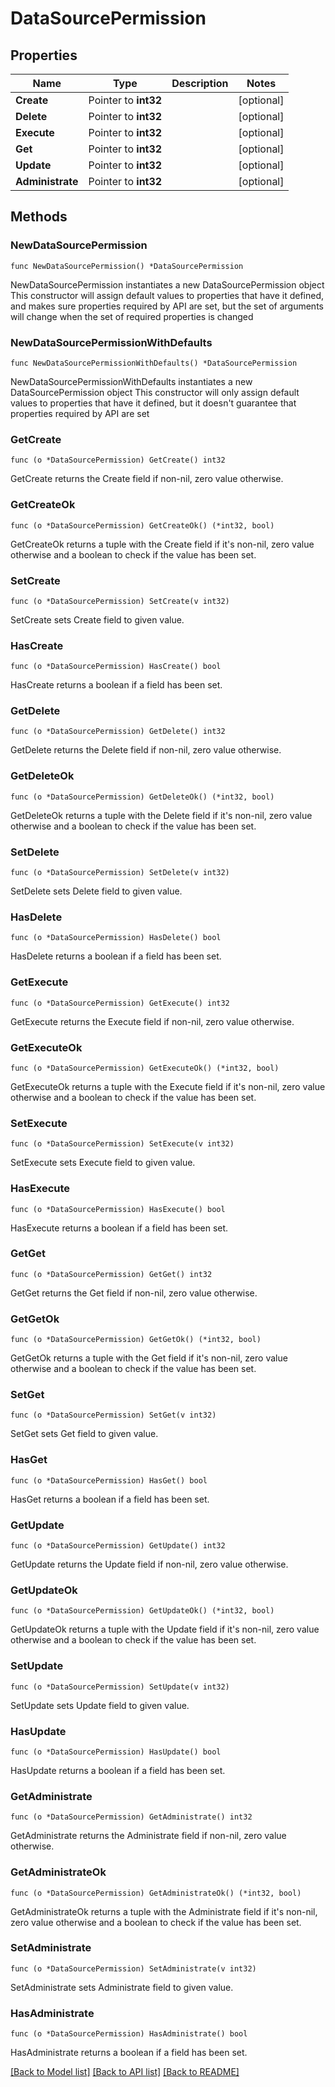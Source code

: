 # DataSourcePermission

## Properties

Name | Type | Description | Notes
------------ | ------------- | ------------- | -------------
**Create** | Pointer to **int32** |  | [optional] 
**Delete** | Pointer to **int32** |  | [optional] 
**Execute** | Pointer to **int32** |  | [optional] 
**Get** | Pointer to **int32** |  | [optional] 
**Update** | Pointer to **int32** |  | [optional] 
**Administrate** | Pointer to **int32** |  | [optional] 

## Methods

### NewDataSourcePermission

`func NewDataSourcePermission() *DataSourcePermission`

NewDataSourcePermission instantiates a new DataSourcePermission object
This constructor will assign default values to properties that have it defined,
and makes sure properties required by API are set, but the set of arguments
will change when the set of required properties is changed

### NewDataSourcePermissionWithDefaults

`func NewDataSourcePermissionWithDefaults() *DataSourcePermission`

NewDataSourcePermissionWithDefaults instantiates a new DataSourcePermission object
This constructor will only assign default values to properties that have it defined,
but it doesn't guarantee that properties required by API are set

### GetCreate

`func (o *DataSourcePermission) GetCreate() int32`

GetCreate returns the Create field if non-nil, zero value otherwise.

### GetCreateOk

`func (o *DataSourcePermission) GetCreateOk() (*int32, bool)`

GetCreateOk returns a tuple with the Create field if it's non-nil, zero value otherwise
and a boolean to check if the value has been set.

### SetCreate

`func (o *DataSourcePermission) SetCreate(v int32)`

SetCreate sets Create field to given value.

### HasCreate

`func (o *DataSourcePermission) HasCreate() bool`

HasCreate returns a boolean if a field has been set.

### GetDelete

`func (o *DataSourcePermission) GetDelete() int32`

GetDelete returns the Delete field if non-nil, zero value otherwise.

### GetDeleteOk

`func (o *DataSourcePermission) GetDeleteOk() (*int32, bool)`

GetDeleteOk returns a tuple with the Delete field if it's non-nil, zero value otherwise
and a boolean to check if the value has been set.

### SetDelete

`func (o *DataSourcePermission) SetDelete(v int32)`

SetDelete sets Delete field to given value.

### HasDelete

`func (o *DataSourcePermission) HasDelete() bool`

HasDelete returns a boolean if a field has been set.

### GetExecute

`func (o *DataSourcePermission) GetExecute() int32`

GetExecute returns the Execute field if non-nil, zero value otherwise.

### GetExecuteOk

`func (o *DataSourcePermission) GetExecuteOk() (*int32, bool)`

GetExecuteOk returns a tuple with the Execute field if it's non-nil, zero value otherwise
and a boolean to check if the value has been set.

### SetExecute

`func (o *DataSourcePermission) SetExecute(v int32)`

SetExecute sets Execute field to given value.

### HasExecute

`func (o *DataSourcePermission) HasExecute() bool`

HasExecute returns a boolean if a field has been set.

### GetGet

`func (o *DataSourcePermission) GetGet() int32`

GetGet returns the Get field if non-nil, zero value otherwise.

### GetGetOk

`func (o *DataSourcePermission) GetGetOk() (*int32, bool)`

GetGetOk returns a tuple with the Get field if it's non-nil, zero value otherwise
and a boolean to check if the value has been set.

### SetGet

`func (o *DataSourcePermission) SetGet(v int32)`

SetGet sets Get field to given value.

### HasGet

`func (o *DataSourcePermission) HasGet() bool`

HasGet returns a boolean if a field has been set.

### GetUpdate

`func (o *DataSourcePermission) GetUpdate() int32`

GetUpdate returns the Update field if non-nil, zero value otherwise.

### GetUpdateOk

`func (o *DataSourcePermission) GetUpdateOk() (*int32, bool)`

GetUpdateOk returns a tuple with the Update field if it's non-nil, zero value otherwise
and a boolean to check if the value has been set.

### SetUpdate

`func (o *DataSourcePermission) SetUpdate(v int32)`

SetUpdate sets Update field to given value.

### HasUpdate

`func (o *DataSourcePermission) HasUpdate() bool`

HasUpdate returns a boolean if a field has been set.

### GetAdministrate

`func (o *DataSourcePermission) GetAdministrate() int32`

GetAdministrate returns the Administrate field if non-nil, zero value otherwise.

### GetAdministrateOk

`func (o *DataSourcePermission) GetAdministrateOk() (*int32, bool)`

GetAdministrateOk returns a tuple with the Administrate field if it's non-nil, zero value otherwise
and a boolean to check if the value has been set.

### SetAdministrate

`func (o *DataSourcePermission) SetAdministrate(v int32)`

SetAdministrate sets Administrate field to given value.

### HasAdministrate

`func (o *DataSourcePermission) HasAdministrate() bool`

HasAdministrate returns a boolean if a field has been set.


[[Back to Model list]](../README.md#documentation-for-models) [[Back to API list]](../README.md#documentation-for-api-endpoints) [[Back to README]](../README.md)


